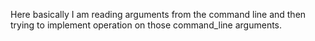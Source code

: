 Here basically I am reading arguments from the command line and then trying to implement operation on those command_line arguments.
